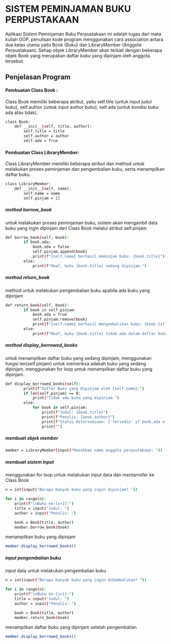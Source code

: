 # SISTEM PEMINJAMAN BUKU PERPUSTAKAAN
Aplikasi Sistem Peminjaman Buku Perpustakaan ini adalah tugas dari mata kuliah OOP, penulisan kode program menggunakan cara association antara dua kelas utama yaitu Book (Buku) dan LibraryMember (Anggota Perpustakaan). Setiap objek LibraryMember akan terkait dengan beberapa objek Book yang merupakan daftar buku yang dipinjam oleh anggota tersebut.

## Penjelasan Program
#### Pembuatan Class Book :
Class Book memiliki beberapa atribut, yaitu self.title (untuk input judul buku), self.author (untuk input author buku), self.ada (untuk kondisi buku ada atau tidak).
```sh
class Book:
    def __init__(self, title, author):
        self.title = title
        self.author = author
        self.ada = True
```
#### Pembuatan Class LibraryMember:
Class LibraryMember memiliki beberapa atribut dan method untuk melakukan proses peminjaman dan pengembalian buku, serta menampilkan daftar buku.
```sh
class LibraryMember:
    def __init__(self, name):
        self.name = name
        self.pinjam = []
```
##### method borrow_book
untuk melakukan proses peminjaman buku, sistem akan mengambil data buku yang ingin dipinjam dari Class Book melalui atribut self.pinjam
```sh
def borrow_book(self, book):
        if book.ada:
            book.ada = False
            self.pinjam.append(book)
            print(f"{self.name} berhasil meminjam buku: {book.title}")
        else:
            print(f"Maaf, buku {book.title} sedang dipinjam.")
```
##### method return_book
method untuk melakukan pengembalian buku apabila ada buku yang dipinjam
```sh
def return_book(self, book):
        if book in self.pinjam:
            book.ada = True
            self.pinjam.remove(book)
            print(f"{self.name} berhasil mengembalikan buku: {book.title}")
        else:
            print(f"Maaf, buku {book.title} tidak ada dalam daftar buku yang dipinjam.")
```
##### method display_borrowed_books
untuk menampilkan daftar buku yang sedang dipinjam, menggunakan fungsi len(self.pinjam) untuk memeriksa adakah buku yang sedang dipinjam.
menggunakan for loop untuk menampilkan daftar buku yang dipinjam.

```sh
def display_borrowed_books(self):
        print(f"Daftar Buku yang Dipinjam oleh {self.name}:")
        if len(self.pinjam) == 0:
            print("Tidak ada buku yang dipinjam.")
        else:
            for book in self.pinjam:
                print(f"Judul: {book.title}")
                print(f"Penulis: {book.author}")
                print(f"Status Ketersediaan: {'Tersedia' if book.ada else 'Dipinjam'}")
                print("")
```

##### membuat objek member
```sh
member = LibraryMember(input("Masukkan nama anggota perpustakaan: "))
```

##### membuat sistem input
menggunakan for loop untuk melakukan input data dan mentarnsfer ke Class Book
```sh
n = int(input("Berapa banyak buku yang ingin dipinjam? "))

for i in range(n):
    print(f"\nBuku ke-{i+1}:")
    title = input("Judul: ")
    author = input("Penulis: ")

    book = Book(title, author)
    member.borrow_book(book)
```
menampilkan buku yang dipinjam
```sh
member.display_borrowed_books()
```
##### input pengembalian buku
input data untuk melakukan pengembalian buku
```sh
n = int(input("Berapa banyak buku yang ingin dikembalikan? "))

for i in range(n):
    print(f"\nBuku ke-{i+1}:")
    title = input("Judul: ")
    author = input("Penulis: ")

    book = Book(title, author)
    member.return_book(book)

```
menampilkan daftar buku yang dipinjam setelah pengembalian
```sh
member.display_borrowed_books()
```

